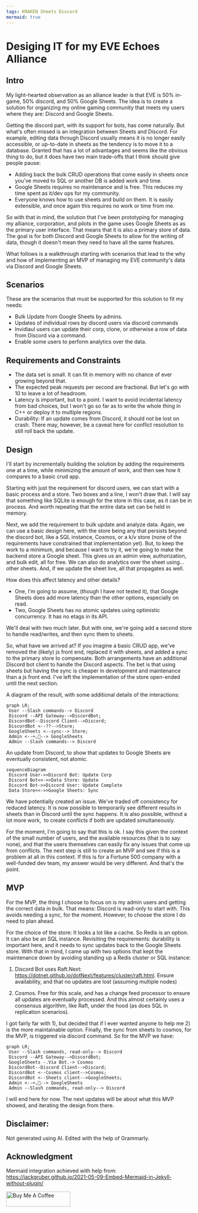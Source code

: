 ```yaml
---
tags: KRAKEN Sheets Discord
mermaid: true
---
```

# Desiging IT for my EVE Echoes Alliance

## Intro

My light-hearted observation as an alliance leader is that EVE is 50% in-game, 50% discord, and 50% Google Sheets.
The idea is to create a solution for organizing my online gaming community that meets my users where they are: Discord and Google Sheets. 

Getting the discord part, with its support for bots, has come naturally. But what's often missed is an integration between Sheets and Discord. For example, editing data through Discord usually means it is no longer easily accessible, or up-to-date in sheets as the tendency is to move it to a database. Granted that has a lot of advantages and seems like the obvious thing to do, but it does have two main trade-offs that I think should give people pause: 

* Adding back the bulk CRUD operations that come easily in sheets once you've moved to SQL or another DB is added work and time. 
* Google Sheets requires no maintenance and is free. This reduces my time spent as it/dev ops for my community. 
* Everyone knows how to use sheets and build on them. It is easily extensible, and once again this requires no work or time from me.

So with that in mind, the solution that I've been prototyping for managing my alliance, corporation, and pilots in the game uses Google Sheets as as the primary user interface. That means that it is also a primary store of data. The goal is for both Discord and Google Sheets to allow for the writing of data, though it doesn't mean they need to have all the same features. 

What follows is a walkthrough starting with scenarios that lead to the why and how of implementing an MVP of managing my EVE community's data via Discord and Google Sheets.

## Scenarios

These are the scenarios that must be supported for this solution to fit my needs:

* Bulk Update from Google Sheets by admins.
* Updates of individual rows by discord users via discord commands
* Invidiaul users can update their corp, clone, or otherwise a row of data from Discord via a command.
* Enable some users to perform analytics over the data.

## Requirements and Constraints

* The data set is small. It can fit in memory with no chance of ever growing beyond that.
* The expected peak requests per second are fractional. But let's go with 10 to leave a lot of headroom. 
* Latency is important, but to a point. I want to avoid incidental latency from bad choices, but I won't go so far as to write the whole thing in C++ or deploy it to multiple regions. 
* Durability: If an update comes from Discord, it should not be lost on crash. There may, however, be a caveat here for conflict resolution to still roll back the update. 

## Design

I'll start by incrementally building the solution by adding the requirements one at a time, while minimizing the amount of work, and then see how it compares to a basic crud app. 

Starting with just the requirement for discord users, we can start with a basic process and a store. Two boxes and a line, I won't draw that. I will say that something like SQLite is enough for the store in this case, as it can be in process. And worth repeating that the entire data set can be held in memory. 

Next, we add the requirement to bulk update and analyze data. Again, we can use a basic design here, with the store being any that persists beyond the discord bot, like a SQL instance, Cosmos, or a k/v store (none of the requirements have constrained that implementation yet). But, to keep the work to a minimum, and because I want to try it, we're going to make the backend store a Google sheet. This gives us an admin view, authorization, and bulk edit, all for free. We can also do analytics over the sheet using... other sheets. And, if we update the sheet live, all that propagates as well. 

How does this affect latency and other details? 
* One, I'm going to assume, (though I have not tested it), that Google Sheets does add more latency than the other options, especially on read.  
* Two, Google Sheets has no atomic updates using optimistic concurrency. It has no etags in its API. 

We'll deal with two much later. But with one, we're going add a second store to handle read/writes, and then sync them to sheets.

So, what have we arrived at? If you imagine a basic CRUD app, we've removed the (likely) js front end, replaced it with sheets, and added a sync to the primary store to compensate. Both arrangements have an additional Discord bot client to handle the Discord aspects. The bet is that using sheets but having the sync is cheaper in development and maintenance than a js front end. I've left the implementation of the store open-ended until the next section.


A diagram of the result, with some additional details of the interactions:

```mermaid
graph LR;
 User --Slash commands--> Discord
 Discord --API Gateway-->DiscordBot;
 DiscordBot--Discord Client-->Discord;
 DiscordBot <--??-->Store;
 GoogleSheets <--sync--> Store;
 Admin <--⌨️,👀--> GoogleSheets
 Admin --Slash commands--> Discord
```


An update from Discord, to show that updates to Google Sheets are eventually consistent, not atomic. 

```mermaid
sequenceDiagram
 Discord User->>Discord Bot: Update Corp
 Discord Bot<<->>Data Store: Update
 Discord Bot->>Discord User: Update Complete
 Data Store<<->>Google Sheets: Sync
```

We have potentially created an issue. We've traded off consistency for reduced latency. It is now possible to temporarily see different results in sheets than in Discord until the sync happens. It is also possible, without a lot more work,  to create conflicts if both are updated simultaneously. 

For the moment, I'm going to say that this is ok. I say this given the context of the small number of users, and the available resources (that is to say: none), and that the users themselves can easily fix any issues that come up from conflicts. The next step is still to create an MVP and see if this is a problem at all in this context. If this is for a Fortune 500 company with a well-funded dev team, my answer would be very different. And that's the point.

## MVP

For the MVP, the thing I choose to focus on is my admin users and getting the correct data in bulk. That means: Discord is read-only to start with. This avoids needing a sync, for the moment. However, to choose the store I do need to plan ahead. 

For the choice of the store:
It looks a lot like a cache. So Redis is an option. It can also be an SQL instance. Revisiting the requirements: durability is important here, and it needs to sync updates back to the Google Sheets store. With that in mind, I came up with two options that kept the maintenance down by avoiding standing up a Redis cluster or SQL instance:

1) Discord Bot uses Raft.Next: https://dotnet.github.io/dotNext/features/cluster/raft.html. Ensure availability, and that no updates are lost (assuming multiple nodes)

2) Cosmos. Free for this scale, and has a change feed processor to ensure all updates are eventually processed. And this almost certainly uses a consensus algorithm, like Raft, under the hood (as does SQL in replication scenarios).

I got fairly far with 1), but decided that if I ever wanted anyone to help me 2) is the more maintainable option. Finally, the sync from sheets to cosmos, for the MVP, is triggered via discord command. So for the MVP we have:

```mermaid
graph LR;
 User --Slash commands, read-only--> Discord
 Discord --API Gateway-->DiscordBot;
 GoogleSheets -.Via Bot.-> Cosmos
 DiscordBot--Discord Client-->Discord;
 DiscordBot <--Cosmos client-->Cosmos;
 DiscordBot <--Sheets client-->GoogleSheets;    
 Admin <--⌨️,👀--> GoogleSheets
 Admin --Slash commands, read-only--> Discord    
```


I will end here for now. The next updates will be about what this MVP showed, and iterating the design from there. 

## Disclaimer: 
Not generated using AI. Edited with the help of Grammarly. 

## Acknowledgment
Mermaid integration achieved with help from: https://jackgruber.github.io/2021-05-09-Embed-Mermaid-in-Jekyll-without-plugin/

<a href="https://www.buymeacoffee.com/sarpedontdw" target="_blank"><img src="https://cdn.buymeacoffee.com/buttons/default-orange.png" alt="Buy Me A Coffee" height="41" width="174"></a>